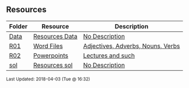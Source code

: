 ## Resources
| Folder | Resource | Description|
 | ------------|------------|------------|
 | [Data](https://github.com/rugbyprof/3013-Algorithms/tree/master/Resources/Data) | [ Resources Data ](https://github.com/rugbyprof/3013-Algorithms/tree/master/Resources/Data) | [ No Description](https://github.com/rugbyprof/3013-Algorithms/tree/master/Resources/Data) |
 | [R01](https://github.com/rugbyprof/3013-Algorithms/tree/master/Resources/R01) | [ Word Files ](https://github.com/rugbyprof/3013-Algorithms/tree/master/Resources/R01) | [ Adjectives, Adverbs, Nouns, Verbs](https://github.com/rugbyprof/3013-Algorithms/tree/master/Resources/R01) |
 | [R02](https://github.com/rugbyprof/3013-Algorithms/tree/master/Resources/R02) | [ Powerpoints ](https://github.com/rugbyprof/3013-Algorithms/tree/master/Resources/R02) | [ Lectures and such](https://github.com/rugbyprof/3013-Algorithms/tree/master/Resources/R02) |
 | [sol](https://github.com/rugbyprof/3013-Algorithms/tree/master/Resources/sol) | [ Resources sol ](https://github.com/rugbyprof/3013-Algorithms/tree/master/Resources/sol) | [ No Description](https://github.com/rugbyprof/3013-Algorithms/tree/master/Resources/sol) |

<sup>Last Updated: 2018-04-03 (Tue @ 16:32)</sup>